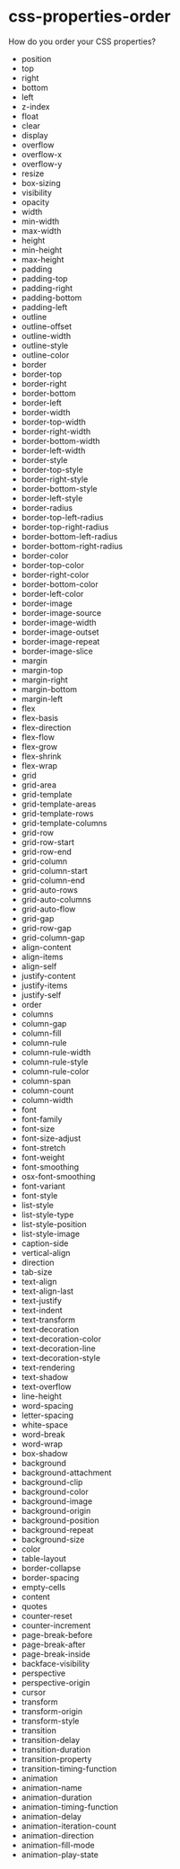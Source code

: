 # css-properties-order
How do you order your CSS properties?

* position
* top
* right
* bottom
* left
* z-index
* float
* clear
* display
* overflow
* overflow-x
* overflow-y
* resize
* box-sizing
* visibility
* opacity
* width
* min-width
* max-width
* height
* min-height
* max-height
* padding
* padding-top
* padding-right
* padding-bottom
* padding-left
* outline
* outline-offset
* outline-width
* outline-style
* outline-color
* border
* border-top
* border-right
* border-bottom
* border-left
* border-width
* border-top-width
* border-right-width
* border-bottom-width
* border-left-width
* border-style
* border-top-style
* border-right-style
* border-bottom-style
* border-left-style
* border-radius
* border-top-left-radius
* border-top-right-radius
* border-bottom-left-radius
* border-bottom-right-radius
* border-color
* border-top-color
* border-right-color
* border-bottom-color
* border-left-color
* border-image
* border-image-source
* border-image-width
* border-image-outset
* border-image-repeat
* border-image-slice
* margin
* margin-top
* margin-right
* margin-bottom
* margin-left
* flex
* flex-basis
* flex-direction
* flex-flow
* flex-grow
* flex-shrink
* flex-wrap
* grid
* grid-area
* grid-template
* grid-template-areas
* grid-template-rows
* grid-template-columns
* grid-row
* grid-row-start
* grid-row-end
* grid-column
* grid-column-start
* grid-column-end
* grid-auto-rows
* grid-auto-columns
* grid-auto-flow
* grid-gap
* grid-row-gap
* grid-column-gap
* align-content
* align-items
* align-self
* justify-content
* justify-items
* justify-self
* order
* columns
* column-gap
* column-fill
* column-rule
* column-rule-width
* column-rule-style
* column-rule-color
* column-span
* column-count
* column-width
* font
* font-family
* font-size
* font-size-adjust
* font-stretch
* font-weight
* font-smoothing
* osx-font-smoothing
* font-variant
* font-style
* list-style
* list-style-type
* list-style-position
* list-style-image
* caption-side
* vertical-align
* direction
* tab-size
* text-align
* text-align-last
* text-justify
* text-indent
* text-transform
* text-decoration
* text-decoration-color
* text-decoration-line
* text-decoration-style
* text-rendering
* text-shadow
* text-overflow
* line-height
* word-spacing
* letter-spacing
* white-space
* word-break
* word-wrap
* box-shadow
* background
* background-attachment
* background-clip
* background-color
* background-image
* background-origin
* background-position
* background-repeat
* background-size
* color
* table-layout
* border-collapse
* border-spacing
* empty-cells
* content
* quotes
* counter-reset
* counter-increment
* page-break-before
* page-break-after
* page-break-inside
* backface-visibility
* perspective
* perspective-origin
* cursor
* transform
* transform-origin
* transform-style
* transition
* transition-delay
* transition-duration
* transition-property
* transition-timing-function
* animation
* animation-name
* animation-duration
* animation-timing-function
* animation-delay
* animation-iteration-count
* animation-direction
* animation-fill-mode
* animation-play-state
